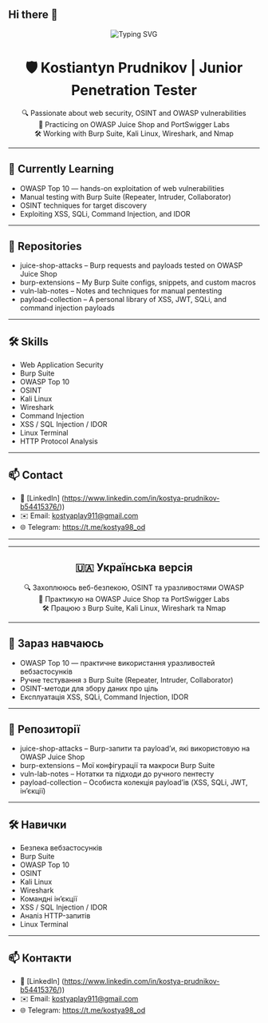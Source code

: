 ## Hi there 👋

<p align="center">
  <img src="https://readme-typing-svg.demolab.com?font=Fira+Code&size=22&pause=1000&color=00FF00&center=true&vCenter=true&width=435&lines=Junior+Pentester;Web+Security+Researcher;XSS+%7C+SQLi+%7C+Burp+Suite" alt="Typing SVG" />
</p>
<h1 align="center">🛡️ Kostiantyn Prudnikov | Junior Penetration Tester</h1>

<p align="center">
🔍 Passionate about web security, OSINT and OWASP vulnerabilities<br>
🧪 Practicing on OWASP Juice Shop and PortSwigger Labs<br>
🛠️ Working with Burp Suite, Kali Linux, Wireshark, and Nmap
</p>

---

## 🧠 Currently Learning

- OWASP Top 10 — hands-on exploitation of web vulnerabilities  
- Manual testing with Burp Suite (Repeater, Intruder, Collaborator)  
- OSINT techniques for target discovery  
- Exploiting XSS, SQLi, Command Injection, and IDOR  

---

## 💾 Repositories

- juice-shop-attacks – Burp requests and payloads tested on OWASP Juice Shop  
- burp-extensions – My Burp Suite configs, snippets, and custom macros  
- vuln-lab-notes – Notes and techniques for manual pentesting  
- payload-collection – A personal library of XSS, JWT, SQLi, and command injection payloads  

---

## 🛠️ Skills

- Web Application Security  
- Burp Suite  
- OWASP Top 10  
- OSINT  
- Kali Linux  
- Wireshark  
- Command Injection  
- XSS / SQL Injection / IDOR  
- Linux Terminal  
- HTTP Protocol Analysis  

---

## 📫 Contact

- 💼 [LinkedIn] (https://www.linkedin.com/in/kostya-prudnikov-b54415376/))  
- ✉️ Email: kostyaplay911@gmail.com  
- 🌐 Telegram: https://t.me/kostya98_od

---

---

<h2 align="center">🇺🇦 Українська версія</h2>

<p align="center">
🔍 Захоплююсь веб-безпекою, OSINT та уразливостями OWASP<br>
🧪 Практикую на OWASP Juice Shop та PortSwigger Labs<br>
🛠️ Працюю з Burp Suite, Kali Linux, Wireshark та Nmap
</p>

---

## 🧠 Зараз навчаюсь

- OWASP Top 10 — практичне використання уразливостей вебзастосунків  
- Ручне тестування з Burp Suite (Repeater, Intruder, Collaborator)  
- OSINT-методи для збору даних про ціль  
- Експлуатація XSS, SQLi, Command Injection, IDOR  

---

## 💾 Репозиторії

- juice-shop-attacks – Burp-запити та payload’и, які використовую на OWASP Juice Shop  
- burp-extensions – Мої конфігурації та макроси Burp Suite  
- vuln-lab-notes – Нотатки та підходи до ручного пентесту  
- payload-collection – Особиста колекція payload’ів (XSS, SQLi, JWT, ін’єкції)  

---

## 🛠️ Навички

- Безпека вебзастосунків  
- Burp Suite  
- OWASP Top 10  
- OSINT  
- Kali Linux  
- Wireshark  
- Командні ін’єкції  
- XSS / SQL Injection / IDOR  
- Аналіз HTTP-запитів  
- Linux Terminal  

---

## 📫 Контакти

- 💼 [LinkedIn] (https://www.linkedin.com/in/kostya-prudnikov-b54415376/))  
- ✉️ Email: kostyaplay911@gmail.com 
- 🌐 Telegram: https://t.me/kostya98_od
